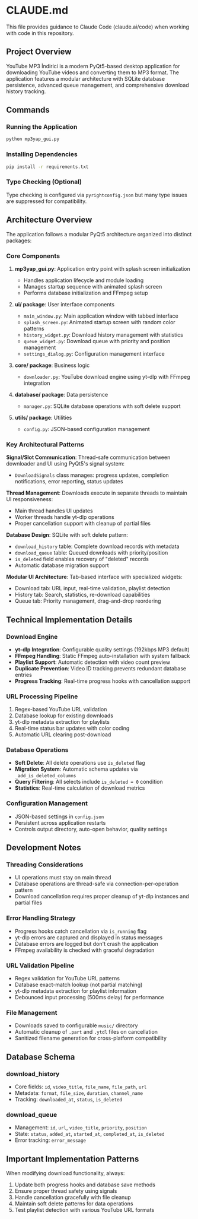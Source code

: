 # CLAUDE.md

This file provides guidance to Claude Code (claude.ai/code) when working with code in this repository.

## Project Overview

YouTube MP3 İndirici is a modern PyQt5-based desktop application for downloading YouTube videos and converting them to MP3 format. The application features a modular architecture with SQLite database persistence, advanced queue management, and comprehensive download history tracking.

## Commands

### Running the Application
```bash
python mp3yap_gui.py
```

### Installing Dependencies
```bash
pip install -r requirements.txt
```

### Type Checking (Optional)
Type checking is configured via `pyrightconfig.json` but many type issues are suppressed for compatibility.

## Architecture Overview

The application follows a modular PyQt5 architecture organized into distinct packages:

### Core Components

1. **mp3yap_gui.py**: Application entry point with splash screen initialization
   - Handles application lifecycle and module loading
   - Manages startup sequence with animated splash screen
   - Performs database initialization and FFmpeg setup

2. **ui/ package**: User interface components
   - `main_window.py`: Main application window with tabbed interface
   - `splash_screen.py`: Animated startup screen with random color patterns
   - `history_widget.py`: Download history management with statistics
   - `queue_widget.py`: Download queue with priority and position management
   - `settings_dialog.py`: Configuration management interface

3. **core/ package**: Business logic
   - `downloader.py`: YouTube download engine using yt-dlp with FFmpeg integration

4. **database/ package**: Data persistence
   - `manager.py`: SQLite database operations with soft delete support

5. **utils/ package**: Utilities
   - `config.py`: JSON-based configuration management

### Key Architectural Patterns

**Signal/Slot Communication**: Thread-safe communication between downloader and UI using PyQt5's signal system:
- `DownloadSignals` class manages: progress updates, completion notifications, error reporting, status updates

**Thread Management**: Downloads execute in separate threads to maintain UI responsiveness:
- Main thread handles UI updates
- Worker threads handle yt-dlp operations
- Proper cancellation support with cleanup of partial files

**Database Design**: SQLite with soft delete pattern:
- `download_history` table: Complete download records with metadata
- `download_queue` table: Queued downloads with priority/position
- `is_deleted` field enables recovery of "deleted" records
- Automatic database migration support

**Modular UI Architecture**: Tab-based interface with specialized widgets:
- Download tab: URL input, real-time validation, playlist detection
- History tab: Search, statistics, re-download capabilities  
- Queue tab: Priority management, drag-and-drop reordering

## Technical Implementation Details

### Download Engine
- **yt-dlp Integration**: Configurable quality settings (192kbps MP3 default)
- **FFmpeg Handling**: Static FFmpeg auto-installation with system fallback
- **Playlist Support**: Automatic detection with video count preview
- **Duplicate Prevention**: Video ID tracking prevents redundant database entries
- **Progress Tracking**: Real-time progress hooks with cancellation support

### URL Processing Pipeline
1. Regex-based YouTube URL validation
2. Database lookup for existing downloads
3. yt-dlp metadata extraction for playlists
4. Real-time status bar updates with color coding
5. Automatic URL clearing post-download

### Database Operations
- **Soft Delete**: All delete operations use `is_deleted` flag
- **Migration System**: Automatic schema updates via `_add_is_deleted_columns`
- **Query Filtering**: All selects include `is_deleted = 0` condition
- **Statistics**: Real-time calculation of download metrics

### Configuration Management
- JSON-based settings in `config.json`
- Persistent across application restarts
- Controls output directory, auto-open behavior, quality settings

## Development Notes

### Threading Considerations
- UI operations must stay on main thread
- Database operations are thread-safe via connection-per-operation pattern
- Download cancellation requires proper cleanup of yt-dlp instances and partial files

### Error Handling Strategy
- Progress hooks catch cancellation via `is_running` flag
- yt-dlp errors are captured and displayed in status messages
- Database errors are logged but don't crash the application
- FFmpeg availability is checked with graceful degradation

### URL Validation Pipeline
- Regex validation for YouTube URL patterns
- Database exact-match lookup (not partial matching)
- yt-dlp metadata extraction for playlist information
- Debounced input processing (500ms delay) for performance

### File Management
- Downloads saved to configurable `music/` directory
- Automatic cleanup of `.part` and `.ytdl` files on cancellation
- Sanitized filename generation for cross-platform compatibility

## Database Schema

### download_history
- Core fields: `id`, `video_title`, `file_name`, `file_path`, `url`
- Metadata: `format`, `file_size`, `duration`, `channel_name`
- Tracking: `downloaded_at`, `status`, `is_deleted`

### download_queue  
- Management: `id`, `url`, `video_title`, `priority`, `position`
- State: `status`, `added_at`, `started_at`, `completed_at`, `is_deleted`
- Error tracking: `error_message`

## Important Implementation Patterns

When modifying download functionality, always:
1. Update both progress hooks and database save methods
2. Ensure proper thread safety using signals
3. Handle cancellation gracefully with file cleanup
4. Maintain soft delete patterns for data operations
5. Test playlist detection with various YouTube URL formats